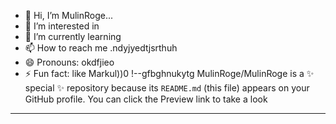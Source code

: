 - 👋 Hi, I’m MulinRoge...
- 👀 I’m interested in 
- 🌱 I’m currently learning
- 📫 How to reach me .ndyjyedtjsrthuh
- 😄 Pronouns: okdfjieo
- ⚡ Fun fact: like Markul))0
!--gfbghnukytg
MulinRoge/MulinRoge is a ✨ special ✨ repository because its `README.md` (this file) appears on your GitHub profile.
You can click the Preview link to take a look 
---
